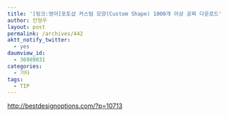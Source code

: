```yaml
---
title: '[링크:영어]포토샵 커스텀 모양(Custom Shape) 1000개 이상 공짜 다운로드'
author: 안형우
layout: post
permalink: /archives/442
aktt_notify_twitter:
  - yes
daumview_id:
  - 36989031
categories:
  - 기타
tags:
  - TIP
---
```

<a target="_blank" href="http://bestdesignoptions.com/?p=10713">http://bestdesignoptions.com/?p=10713</a>